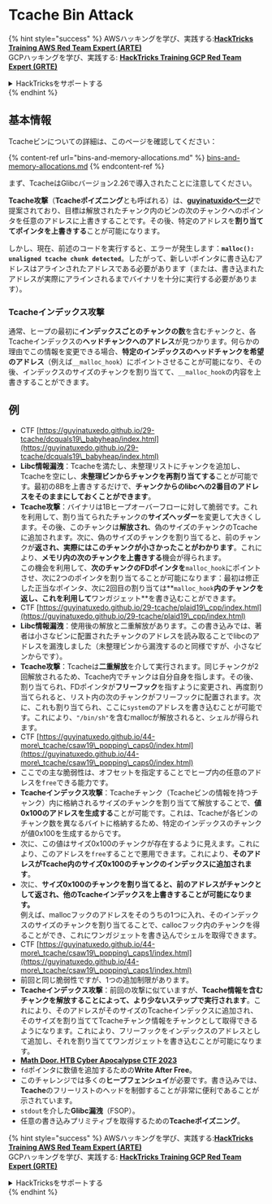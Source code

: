 # Tcache Bin Attack

{% hint style="success" %}
AWSハッキングを学び、実践する:<img src="/.gitbook/assets/arte.png" alt="" data-size="line">[**HackTricks Training AWS Red Team Expert (ARTE)**](https://training.hacktricks.xyz/courses/arte)<img src="/.gitbook/assets/arte.png" alt="" data-size="line">\
GCPハッキングを学び、実践する: <img src="/.gitbook/assets/grte.png" alt="" data-size="line">[**HackTricks Training GCP Red Team Expert (GRTE)**<img src="/.gitbook/assets/grte.png" alt="" data-size="line">](https://training.hacktricks.xyz/courses/grte)

<details>

<summary>HackTricksをサポートする</summary>

* [**サブスクリプションプラン**](https://github.com/sponsors/carlospolop)を確認してください！
* **💬 [**Discordグループ**](https://discord.gg/hRep4RUj7f)または[**Telegramグループ**](https://t.me/peass)に参加するか、**Twitter** 🐦 [**@hacktricks\_live**](https://twitter.com/hacktricks\_live)**をフォローしてください。**
* **ハッキングのトリックを共有するには、[**HackTricks**](https://github.com/carlospolop/hacktricks)と[**HackTricks Cloud**](https://github.com/carlospolop/hacktricks-cloud)のGitHubリポジトリにPRを送信してください。**

</details>
{% endhint %}

## 基本情報

Tcacheビンについての詳細は、このページを確認してください：

{% content-ref url="bins-and-memory-allocations.md" %}
[bins-and-memory-allocations.md](bins-and-memory-allocations.md)
{% endcontent-ref %}

まず、TcacheはGlibcバージョン2.26で導入されたことに注意してください。

**Tcache攻撃**（**Tcacheポイズニング**とも呼ばれる）は、[**guyinatuxidoページ**](https://guyinatuxedo.github.io/29-tcache/tcache\_explanation/index.html)で提案されており、目標は解放されたチャンク内のビンの次のチャンクへのポインタを任意のアドレスに上書きすることです。その後、特定のアドレスを**割り当ててポインタを上書きする**ことが可能になります。

しかし、現在、前述のコードを実行すると、エラーが発生します：**`malloc(): unaligned tcache chunk detected`**。したがって、新しいポインタに書き込むアドレスはアラインされたアドレスである必要があります（または、書き込まれたアドレスが実際にアラインされるまでバイナリを十分に実行する必要があります）。

### Tcacheインデックス攻撃

通常、ヒープの最初に**インデックスごとのチャンクの数**を含むチャンクと、各Tcacheインデックスの**ヘッドチャンクへのアドレス**が見つかります。何らかの理由でこの情報を変更できる場合、**特定のインデックスのヘッドチャンクを希望のアドレス**（例えば`__malloc_hook`）にポイントさせることが可能になり、その後、インデックスのサイズのチャンクを割り当てて、`__malloc_hook`の内容を上書きすることができます。

## 例

* CTF [https://guyinatuxedo.github.io/29-tcache/dcquals19\_babyheap/index.html](https://guyinatuxedo.github.io/29-tcache/dcquals19\_babyheap/index.html)
* **Libc情報漏洩**：Tcacheを満たし、未整理リストにチャンクを追加し、Tcacheを空にし、**未整理ビンからチャンクを再割り当てする**ことが可能です。最初の8Bを上書きするだけで、**チャンクからのlibcへの2番目のアドレスをそのままにしておくことができます**。
* **Tcache攻撃**：バイナリは1Bヒープオーバーフローに対して脆弱です。これを利用して、割り当てられたチャンクの**サイズヘッダー**を変更して大きくします。その後、このチャンクは**解放され**、偽のサイズのチャンクのTcacheに追加されます。次に、偽のサイズのチャンクを割り当てると、前のチャンクが**返され、実際にはこのチャンクが小さかったことがわかります**。これにより、**メモリ内の次のチャンクを上書きする**機会が得られます。\
この機会を利用して、**次のチャンクのFDポインタを**`malloc_hook`にポイントさせ、次に2つのポインタを割り当てることが可能になります：最初は修正した正当なポインタ、次に2回目の割り当ては**`malloc_hook`**内のチャンクを返し、これを利用して**ワンガジェット**を書き込むことができます。
* CTF [https://guyinatuxedo.github.io/29-tcache/plaid19\_cpp/index.html](https://guyinatuxedo.github.io/29-tcache/plaid19\_cpp/index.html)
* **Libc情報漏洩**：使用後の解放と二重解放があります。この書き込みでは、著者は小さなビンに配置されたチャンクのアドレスを読み取ることでlibcのアドレスを漏洩しました（未整理ビンから漏洩するのと同様ですが、小さなビンからです）。
* **Tcache攻撃**：Tcacheは**二重解放**を介して実行されます。同じチャンクが2回解放されるため、Tcache内でチャンクは自分自身を指します。その後、割り当てられ、FDポインタが**フリーフック**を指すように変更され、再度割り当てられると、リスト内の次のチャンクがフリーフックに配置されます。次に、これも割り当てられ、ここに`system`のアドレスを書き込むことが可能です。これにより、`"/bin/sh"`を含むmallocが解放されると、シェルが得られます。
* CTF [https://guyinatuxedo.github.io/44-more\_tcache/csaw19\_popping\_caps0/index.html](https://guyinatuxedo.github.io/44-more\_tcache/csaw19\_popping\_caps0/index.html)
* ここでの主な脆弱性は、オフセットを指定することでヒープ内の任意のアドレスを`free`できる能力です。
* **Tcacheインデックス攻撃**：Tcacheチャンク（Tcacheビンの情報を持つチャンク）内に格納されるサイズのチャンクを割り当てて解放することで、**値0x100のアドレスを生成する**ことが可能です。これは、Tcacheが各ビンのチャンク数を異なるバイトに格納するため、特定のインデックスのチャンクが値0x100を生成するからです。
* 次に、この値はサイズ0x100のチャンクが存在するように見えます。これにより、このアドレスを`free`することで悪用できます。これにより、**そのアドレスがTcache内のサイズ0x100のチャンクのインデックスに追加されます**。
* 次に、**サイズ0x100のチャンクを割り当てると、前のアドレスがチャンクとして返され、他のTcacheインデックスを上書きすることが可能になります。**\
例えば、mallocフックのアドレスをそのうちの1つに入れ、そのインデックスのサイズのチャンクを割り当てることで、callocフック内のチャンクを得ることができ、これにワンガジェットを書き込んでシェルを取得できます。
* CTF [https://guyinatuxedo.github.io/44-more\_tcache/csaw19\_popping\_caps1/index.html](https://guyinatuxedo.github.io/44-more\_tcache/csaw19\_popping\_caps1/index.html)
* 前回と同じ脆弱性ですが、1つの追加制限があります。
* **Tcacheインデックス攻撃**：前回の攻撃に似ていますが、**Tcache情報を含むチャンクを解放することによって、より少ないステップで実行されます**。これにより、そのアドレスがそのサイズのTcacheインデックスに追加され、そのサイズを割り当ててTcacheチャンク情報をチャンクとして取得できるようになります。これにより、フリーフックをインデックスのアドレスとして追加し、それを割り当ててワンガジェットを書き込むことが可能になります。
* [**Math Door. HTB Cyber Apocalypse CTF 2023**](https://7rocky.github.io/en/ctf/other/htb-cyber-apocalypse/math-door/)
* `fd`ポインタに数値を追加するための**Write After Free**。
* このチャレンジでは多くの**ヒープフェンシュイ**が必要です。書き込みでは、**Tcache**のフリーリストのヘッドを制御することが非常に便利であることが示されています。
* `stdout`を介した**Glibc漏洩**（FSOP）。
* 任意の書き込みプリミティブを取得するための**Tcacheポイズニング**。

{% hint style="success" %}
AWSハッキングを学び、実践する:<img src="/.gitbook/assets/arte.png" alt="" data-size="line">[**HackTricks Training AWS Red Team Expert (ARTE)**](https://training.hacktricks.xyz/courses/arte)<img src="/.gitbook/assets/arte.png" alt="" data-size="line">\
GCPハッキングを学び、実践する: <img src="/.gitbook/assets/grte.png" alt="" data-size="line">[**HackTricks Training GCP Red Team Expert (GRTE)**<img src="/.gitbook/assets/grte.png" alt="" data-size="line">](https://training.hacktricks.xyz/courses/grte)

<details>

<summary>HackTricksをサポートする</summary>

* [**サブスクリプションプラン**](https://github.com/sponsors/carlospolop)を確認してください！
* **💬 [**Discordグループ**](https://discord.gg/hRep4RUj7f)または[**Telegramグループ**](https://t.me/peass)に参加するか、**Twitter** 🐦 [**@hacktricks\_live**](https://twitter.com/hacktricks\_live)**をフォローしてください。**
* **ハッキングのトリックを共有するには、[**HackTricks**](https://github.com/carlospolop/hacktricks)と[**HackTricks Cloud**](https://github.com/carlospolop/hacktricks-cloud)のGitHubリポジトリにPRを送信してください。**

</details>
{% endhint %}
